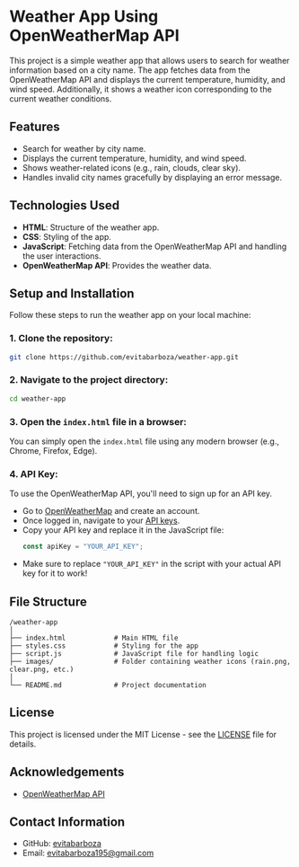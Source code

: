 # Weather App Using OpenWeatherMap API

This project is a simple weather app that allows users to search for weather information based on a city name. The app fetches data from the OpenWeatherMap API and displays the current temperature, humidity, and wind speed. Additionally, it shows a weather icon corresponding to the current weather conditions.

## Features

- Search for weather by city name.
- Displays the current temperature, humidity, and wind speed.
- Shows weather-related icons (e.g., rain, clouds, clear sky).
- Handles invalid city names gracefully by displaying an error message.

## Technologies Used

- **HTML**: Structure of the weather app.
- **CSS**: Styling of the app.
- **JavaScript**: Fetching data from the OpenWeatherMap API and handling the user interactions.
- **OpenWeatherMap API**: Provides the weather data.

## Setup and Installation

Follow these steps to run the weather app on your local machine:

### 1. Clone the repository:
```bash
git clone https://github.com/evitabarboza/weather-app.git
```

### 2. Navigate to the project directory:
```bash
cd weather-app
```

### 3. Open the `index.html` file in a browser:
You can simply open the `index.html` file using any modern browser (e.g., Chrome, Firefox, Edge).

### 4. API Key:
To use the OpenWeatherMap API, you'll need to sign up for an API key.

- Go to [OpenWeatherMap](https://openweathermap.org/) and create an account.
- Once logged in, navigate to your [API keys](https://home.openweathermap.org/api_keys).
- Copy your API key and replace it in the JavaScript file:
  ```javascript
  const apiKey = "YOUR_API_KEY";
  ```
- Make sure to replace `"YOUR_API_KEY"` in the script with your actual API key for it to work!


## File Structure

```
/weather-app
│
├── index.html            # Main HTML file
├── styles.css            # Styling for the app
├── script.js             # JavaScript file for handling logic
├── images/               # Folder containing weather icons (rain.png, clear.png, etc.)
│
└── README.md             # Project documentation
```

## License

This project is licensed under the MIT License - see the [LICENSE](LICENSE) file for details.

## Acknowledgements

- [OpenWeatherMap API](https://openweathermap.org/)

## Contact Information

- GitHub: [evitabarboza](https://github.com/evitabarboza)
- Email: evitabarboza195@gmail.com

